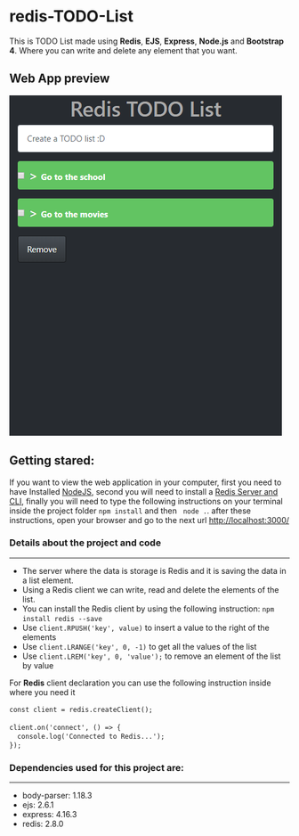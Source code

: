 # redis-TODO-List

This is TODO List made using **Redis**, **EJS**, **Express**, **Node.js** and **Bootstrap 4**. Where you can write and delete any element that you want.

## Web App preview
![Web App preview](readme-images/website-preview.png)

## Getting stared:
If you want to view the web application in your computer, first you need to have Installed [NodeJS](https://nodejs.org/es/), second you will need to install a [Redis Server and CLI](https://redis.io/download), finally you will need to type the following instructions on your terminal inside the project folder `` npm install `` and then `` node .``. after these instructions, open your browser and go to the next url [http://localhost:3000/](http://localhost:3000/)

### Details about the project and code
---
* The server where the data is storage is Redis and it is saving the data in a list element.
* Using a Redis client we can write, read and delete the elements of the list.
* You can install the Redis client by using the following instruction: ``npm install redis --save``
* Use ``client.RPUSH('key', value)`` to insert a value to the right of the elements
* Use ``client.LRANGE('key', 0, -1)`` to get all the values of the list
* Use ``client.LREM('key', 0, 'value');`` to remove an element of the list by value


For **Redis** client declaration you can use the following instruction inside where you need it

```
const client = redis.createClient();

client.on('connect', () => {
  console.log('Connected to Redis...');
});
```

### Dependencies used for this project are:
---
* body-parser: 1.18.3
* ejs: 2.6.1
* express: 4.16.3
* redis: 2.8.0